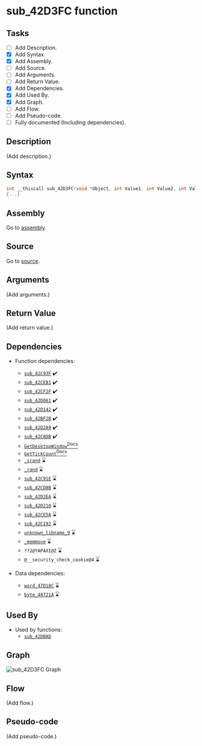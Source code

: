 # sub_42D3FC function

## Tasks

- [ ] Add Description.
- [X] Add Syntax.
- [X] Add Assembly.
- [ ] Add Source.
- [ ] Add Arguments.
- [ ] Add Return Value.
- [X] Add Dependencies.
- [X] Add Used By.
- [X] Add Graph.
- [ ] Add Flow.
- [ ] Add Pseudo-code.
- [ ] Fully documented (Including dependencies).

## Description

(Add description.)

## Syntax

```c
int __thiscall sub_42D3FC(void *Object, int Value1, int Value2, int Value3, int Value4)
{...}
```

## Assembly

Go to [assembly](../asm/sub_42D3FC.asm).

## Source

Go to [source](../cc/sub_42D3FC.cc).

## Arguments

(Add arguments.)

## Return Value

(Add return value.)

## Dependencies

* Function dependencies:
  * [`sub_42C93F`](sub_42C93F.md) ✔️
  * [`sub_42CEB1`](sub_42CEB1.md) ✔️
  * [`sub_42CF2F`](sub_42CF2F.md) ✔️
  * [`sub_42D061`](sub_42D061.md) ✔️
  * [`sub_42D142`](sub_42D142.md) ✔️
  * [`sub_42BF2B`](sub_42BF2B.md) ✔️
  * [`sub_42D2A9`](sub_42D2A9.md) ✔️
  * [`sub_42C8DB`](sub_42C8DB.md) ✔️
  * [`GetDesktopWindow`<sup>Docs</sup>](https://docs.microsoft.com/en-us/windows/win32/api/winuser/nf-winuser-getdesktopwindow)
  * [`GetTickCount`<sup>Docs</sup>](https://docs.microsoft.com/en-us/windows/win32/api/sysinfoapi/nf-sysinfoapi-gettickcount)
  * [`_srand`](_srand.md) ⌛
  * [`_rand`](_rand.md) ⌛
  * [`sub_42C91E`](sub_42C91E.md) ⌛
  * [`sub_42CD8B`](sub_42CD8B.md) ⌛
  * [`sub_42D2EA`](sub_42D2EA.md) ⌛
  * [`sub_42D210`](sub_42D210.md) ⌛
  * [`sub_42CE5A`](sub_42CE5A.md) ⌛
  * [`sub_42C192`](sub_42C192.md) ⌛
  * [`unknown_libname_9`](unknown_libname_9.md) ⌛
  * [`_memmove`](_memmove.md) ⌛
  * `??2@YAPAXI@Z` ⌛
  * `@__security_check_cookie@4` ⌛


* Data dependencies:
  * [`word_47D18C`](word_47D18C.md) ⌛
  * [`byte_48721A`](byte_48721A.md) ⌛

## Used By

* Used by functions:
  * [`sub_42DBAD`](../md/sub_42DBAD.md)

## Graph

![sub_42D3FC Graph](../svg/sub_42D3FC.svg "sub_42D3FC Graph")

## Flow

(Add flow.)

## Pseudo-code

(Add pseudo-code.)
